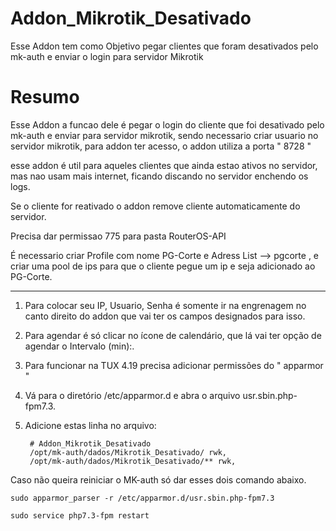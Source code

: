 # Addon_Mikrotik_Desativado
Esse Addon tem como Objetivo pegar clientes que foram desativados pelo mk-auth e enviar o login para servidor Mikrotik

# Resumo
Esse Addon a funcao dele é pegar o login do cliente que foi desativado pelo mk-auth e enviar para servidor mikrotik, 
sendo necessario criar usuario no servidor mikrotik, para addon ter acesso, o addon utiliza a porta " 8728 "

esse addon é util para aqueles clientes que ainda estao ativos no servidor, mas nao usam mais internet, ficando discando no servidor enchendo os logs.

Se o cliente for reativado o addon remove cliente automaticamente do servidor.

Precisa dar permissao 775 para pasta RouterOS-API 

É necessario criar Profile com nome PG-Corte e Adress List --> pgcorte , e criar uma pool de ips para que o cliente pegue um ip e seja adicionado ao PG-Corte.

----------------------------------------------------------------------------------------------

1. Para colocar seu IP, Usuario, Senha é somente ir na engrenagem no canto direito do addon que vai ter os campos designados para isso.

2. Para agendar é só clicar no ícone de calendário, que lá vai ter opção de agendar o Intervalo (min):.

3. Para funcionar na TUX 4.19 precisa adicionar permissões do " apparmor "

4. Vá para o diretório /etc/apparmor.d e abra o arquivo usr.sbin.php-fpm7.3.

5. Adicione estas linha no arquivo:

        # Addon_Mikrotik_Desativado
        /opt/mk-auth/dados/Mikrotik_Desativado/ rwk,
        /opt/mk-auth/dados/Mikrotik_Desativado/** rwk,




   


 Caso não queira reiniciar o MK-auth só dar esses dois comando abaixo.

```
sudo apparmor_parser -r /etc/apparmor.d/usr.sbin.php-fpm7.3
```
```
sudo service php7.3-fpm restart
```
